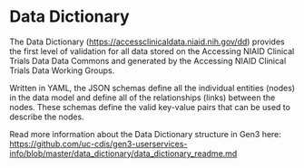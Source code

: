 # Data Dictionary

The Data Dictionary (https://accessclinicaldata.niaid.nih.gov/dd) provides the first level of validation for all data stored on the Accessing NIAID Clinical Trials Data Data Commons and generated by the Accessing NIAID Clinical Trials Data Working Groups.

Written in YAML, the JSON schemas define all the individual entities (nodes) in the data model and define all of the relationships (links) between the nodes. These schemas define the valid key-value pairs that can be used to describe the nodes.

Read more information about the Data Dictionary structure in Gen3 here:
https://github.com/uc-cdis/gen3-userservices-info/blob/master/data_dictionary/data_dictionary_readme.md
